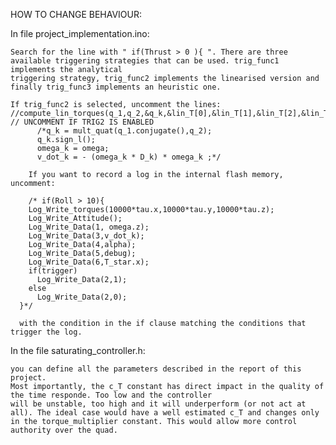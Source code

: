 HOW TO CHANGE BEHAVIOUR:

In file project_implementation.ino:
	
	Search for the line with " if(Thrust > 0 ){ ". There are three available triggering strategies that can be used. trig_func1 implements the analytical
	triggering strategy, trig_func2 implements the linearised version and finally trig_func3 implements an heuristic one.
	
	If trig_func2 is selected, uncomment the lines:
	//compute_lin_torques(q_1,q_2,&q_k,&lin_T[0],&lin_T[1],&lin_T[2],&lin_T[3],&lin_T[4]); // UNCOMMENT IF TRIG2 IS ENABLED
          /*q_k = mult_quat(q_1.conjugate(),q_2);
          q_k.sign_l();
          omega_k = omega;
          v_dot_k = - (omega_k * D_k) * omega_k ;*/
          
        If you want to record a log in the internal flash memory, uncomment:
        
        /* if(Roll > 10){
        Log_Write_torques(10000*tau.x,10000*tau.y,10000*tau.z);
        Log_Write_Attitude();
        Log_Write_Data(1, omega.z);
        Log_Write_Data(3,v_dot_k);
        Log_Write_Data(4,alpha);
        Log_Write_Data(5,debug);
        Log_Write_Data(6,T_star.x);
        if(trigger)
          Log_Write_Data(2,1);
        else
          Log_Write_Data(2,0);
      }*/
      
      with the condition in the if clause matching the conditions that trigger the log.
      
In the file saturating_controller.h:

	you can define all the parameters described in the report of this project.
	Most importantly, the c_T constant has direct impact in the quality of the time responde. Too low and the controller 
	will be unstable, too high and it will underperform (or not act at all). The ideal case would have a well estimated c_T and changes only in the torque_multiplier constant. This would allow more control authority over the quad.

